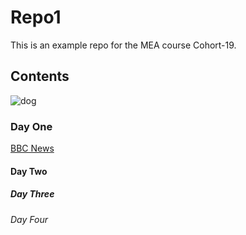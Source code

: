 # Repo1
This is an example repo for the MEA course Cohort-19.
## Contents
![dog](https://4.bp.blogspot.com/-_NpH5o6p5BA/V6OSB_F1aGI/AAAAAAAAEsw/2vOCkiUemqEdftahUCAVG2ClCTMlzmdagCLcB/s1600/Everything-about-your-Yorkshire-Terrier.jpg)
### Day One
[BBC News](https://www.bbc.com/news/)
#### Day Two
##### Day Three
###### Day Four

